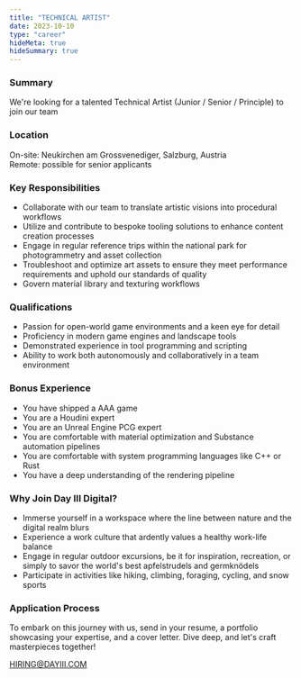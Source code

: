 ```yaml
---
title: "TECHNICAL ARTIST"
date: 2023-10-10
type: "career"
hideMeta: true
hideSummary: true
---
```


### Summary

We're looking for a talented Technical Artist (Junior / Senior / Principle) to join our team

### Location

On-site: Neukirchen am Grossvenediger, Salzburg, Austria  
Remote: possible for senior applicants

### Key Responsibilities

* Collaborate with our team to translate artistic visions into procedural workflows
* Utilize and contribute to bespoke tooling solutions to enhance content creation processes
* Engage in regular reference trips within the national park for photogrammetry and asset collection
* Troubleshoot and optimize art assets to ensure they meet performance requirements and uphold our standards of quality
* Govern material library and texturing workflows

### Qualifications

* Passion for open-world game environments and a keen eye for detail
* Proficiency in modern game engines and landscape tools
* Demonstrated experience in tool programming and scripting
* Ability to work both autonomously and collaboratively in a team environment

### Bonus Experience

* You have shipped a AAA game
* You are a Houdini expert
* You are an Unreal Engine PCG expert
* You are comfortable with material optimization and Substance automation pipelines
* You are comfortable with system programming languages like C++ or Rust
* You have a deep understanding of the rendering pipeline

### Why Join Day III Digital?

* Immerse yourself in a workspace where the line between nature and the digital realm blurs
* Experience a work culture that ardently values a healthy work-life balance
* Engage in regular outdoor excursions, be it for inspiration, recreation, or simply to savor the world's best apfelstrudels and germknödels
* Participate in activities like hiking, climbing, foraging, cycling, and snow sports

### Application Process

To embark on this journey with us, send in your resume, a portfolio showcasing your expertise, and a cover letter.
Dive deep, and let's craft masterpieces together!

HIRING@DAYIII.COM